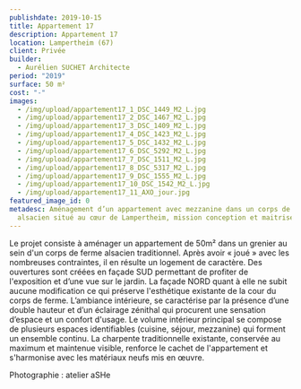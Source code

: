 ```yaml
---
publishdate: 2019-10-15
title: Appartement 17
description: Appartement 17
location: Lampertheim (67)
client: Privée
builder:
  - Aurélien SUCHET Architecte
period: "2019"
surface: 50 m²
cost: "-"
images:
  - /img/upload/appartement17_1_DSC_1449_M2_L.jpg
  - /img/upload/appartement17_2_DSC_1467_M2_L.jpg
  - /img/upload/appartement17_3_DSC_1409_M2_L.jpg
  - /img/upload/appartement17_4_DSC_1423_M2_L.jpg
  - /img/upload/appartement17_5_DSC_1432_M2_L.jpg
  - /img/upload/appartement17_6_DSC_5292_M2_L.jpg
  - /img/upload/appartement17_7_DSC_1511_M2_L.jpg
  - /img/upload/appartement17_8_DSC_5317_M2_L.jpg
  - /img/upload/appartement17_9_DSC_1555_M2_L.jpg
  - /img/upload/appartement17_10_DSC_1542_M2_L.jpg
  - /img/upload/appartement17_11_AXO_jour.jpg
featured_image_id: 0
metadesc: Aménagement d’un appartement avec mezzanine dans un corps de ferme
  alsacien situé au cœur de Lampertheim, mission conception et maitrise d’œuvre.
---
```

Le projet consiste à aménager un appartement de 50m² dans un grenier au sein d'un corps de ferme alsacien traditionnel. Après avoir « joué » avec les nombreuses contraintes, il en résulte un logement de caractère. Des ouvertures sont créées en façade SUD permettant de profiter de l'exposition et d’une vue sur le jardin. La façade NORD quant à elle ne subit aucune modification ce qui préserve l'esthétique existante de la cour du corps de ferme. L’ambiance intérieure, se caractérise par la présence d’une double hauteur et d’un éclairage zénithal qui procurent une sensation d’espace et un confort d'usage. Le volume intérieur principal se compose de plusieurs espaces identifiables (cuisine, séjour, mezzanine) qui forment un ensemble continu. La charpente traditionnelle existante, conservée au maximum et maintenue visible, renforce le cachet de l'appartement et s'harmonise avec les matériaux neufs mis en œuvre.

P﻿hotographie : atelier aSHe